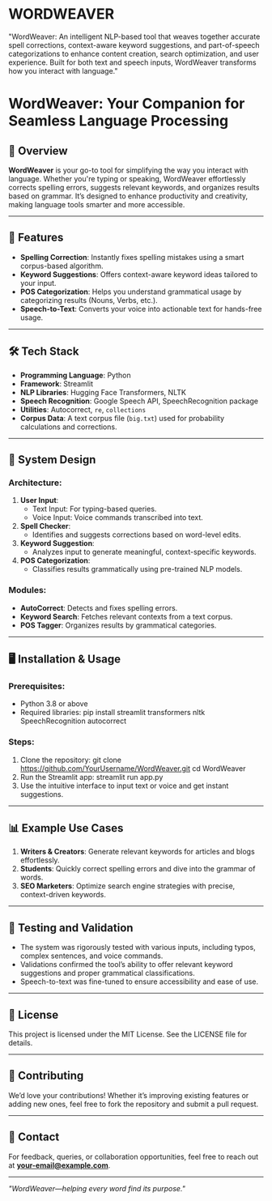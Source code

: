 # WORDWEAVER
"WordWeaver: An intelligent NLP-based tool that weaves together accurate spell corrections, context-aware keyword suggestions, and part-of-speech categorizations to enhance content creation, search optimization, and user experience. Built for both text and speech inputs, WordWeaver transforms how you interact with language."

# WordWeaver: Your Companion for Seamless Language Processing

## 🚀 Overview
**WordWeaver** is your go-to tool for simplifying the way you interact with language. Whether you're typing or speaking, WordWeaver effortlessly corrects spelling errors, suggests relevant keywords, and organizes results based on grammar. It’s designed to enhance productivity and creativity, making language tools smarter and more accessible.

---

## 🎯 Features
- **Spelling Correction**: Instantly fixes spelling mistakes using a smart corpus-based algorithm.
- **Keyword Suggestions**: Offers context-aware keyword ideas tailored to your input.
- **POS Categorization**: Helps you understand grammatical usage by categorizing results (Nouns, Verbs, etc.).
- **Speech-to-Text**: Converts your voice into actionable text for hands-free usage.

---

## 🛠️ Tech Stack
- **Programming Language**: Python
- **Framework**: Streamlit
- **NLP Libraries**: Hugging Face Transformers, NLTK
- **Speech Recognition**: Google Speech API, SpeechRecognition package
- **Utilities**: Autocorrect, `re`, `collections`
- **Corpus Data**: A text corpus file (`big.txt`) used for probability calculations and corrections.

---

## 📐 System Design
### Architecture:
1. **User Input**:
   - Text Input: For typing-based queries.
   - Voice Input: Voice commands transcribed into text.
2. **Spell Checker**:
   - Identifies and suggests corrections based on word-level edits.
3. **Keyword Suggestion**:
   - Analyzes input to generate meaningful, context-specific keywords.
4. **POS Categorization**:
   - Classifies results grammatically using pre-trained NLP models.

### Modules:
- **AutoCorrect**: Detects and fixes spelling errors.
- **Keyword Search**: Fetches relevant contexts from a text corpus.
- **POS Tagger**: Organizes results by grammatical categories.

---

## 🖥️ Installation & Usage
### Prerequisites:
- Python 3.8 or above
- Required libraries:
pip install streamlit transformers nltk SpeechRecognition autocorrect

### Steps:
1. Clone the repository:
   git clone https://github.com/YourUsername/WordWeaver.git cd WordWeaver
2. Run the Streamlit app:
   streamlit run app.py
3. Use the intuitive interface to input text or voice and get instant suggestions.

---

## 📊 Example Use Cases
1. **Writers & Creators**: Generate relevant keywords for articles and blogs effortlessly.
2. **Students**: Quickly correct spelling errors and dive into the grammar of words.
3. **SEO Marketers**: Optimize search engine strategies with precise, context-driven keywords.

---

## 🧪 Testing and Validation
- The system was rigorously tested with various inputs, including typos, complex sentences, and voice commands.
- Validations confirmed the tool’s ability to offer relevant keyword suggestions and proper grammatical classifications.
- Speech-to-text was fine-tuned to ensure accessibility and ease of use.

---

## 📄 License
This project is licensed under the MIT License. See the LICENSE file for details.

---

## 🤝 Contributing
We’d love your contributions! Whether it’s improving existing features or adding new ones, feel free to fork the repository and submit a pull request.

---

## 📧 Contact
For feedback, queries, or collaboration opportunities, feel free to reach out at **your-email@example.com**.

---

*"WordWeaver—helping every word find its purpose."*




